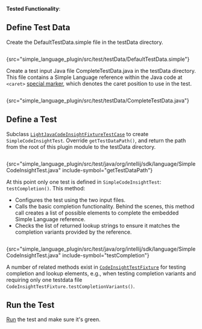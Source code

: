 [//]: # (title: 3. Completion Test)

<!-- Copyright 2000-2022 JetBrains s.r.o. and other contributors. Use of this source code is governed by the Apache 2.0 license that can be found in the LICENSE file. -->

<tldr>

**Tested Functionality**: [](reference_contributor.md)

</tldr>

<include from="tests_prerequisites.md" element-id="custom_language_testing_tutorial_header"></include>

## Define Test Data
Create the <path>DefaultTestData.simple</path> file in the <path>testData</path> directory.

```bash
```
{src="simple_language_plugin/src/test/testData/DefaultTestData.simple"}

Create a test input Java file <path>CompleteTestData.java</path> in the <path>testData</path> directory.
This file contains a Simple Language reference within the Java code at `<caret>` [special marker](test_project_and_testdata_directories.md#special-markup), which denotes the caret position to use in the test.

```java
```
{src="simple_language_plugin/src/test/testData/CompleteTestData.java"}

## Define a Test
Subclass [`LightJavaCodeInsightFixtureTestCase`](%gh-ic%/java/testFramework/src/com/intellij/testFramework/fixtures/LightJavaCodeInsightFixtureTestCase.java) to create `SimpleCodeInsightTest`.
Override `getTestDataPath()`, and return the path from the root of this plugin module to the <path>testData</path> directory.

```java
```
{src="simple_language_plugin/src/test/java/org/intellij/sdk/language/SimpleCodeInsightTest.java" include-symbol="getTestDataPath"}


At this point only one test is defined in `SimpleCodeInsightTest`: `testCompletion()`.
This method:
* Configures the test using the two input files.
* Calls the basic completion functionality.
  Behind the scenes, this method call creates a list of possible elements to complete the embedded Simple Language reference.
* Checks the list of returned lookup strings to ensure it matches the completion variants provided by the reference.

```java
```
{src="simple_language_plugin/src/test/java/org/intellij/sdk/language/SimpleCodeInsightTest.java" include-symbol="testCompletion"}


A number of related methods exist in [`CodeInsightTestFixture`](%gh-ic%/platform/testFramework/src/com/intellij/testFramework/fixtures/CodeInsightTestFixture.java) for testing completion and lookup elements, e.g., when testing completion variants and requiring only one testdata file `CodeInsightTestFixture.testCompletionVariants()`.

## Run the Test
[Run](parsing_test.md#run-the-test) the test and make sure it's green.

